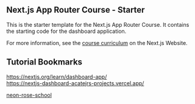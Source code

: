 ## Next.js App Router Course - Starter

This is the starter template for the Next.js App Router Course. It contains the starting code for the dashboard application.

For more information, see the [course curriculum](https://nextjs.org/learn) on the Next.js Website.

## Tutorial Bookmarks  
https://nextjs.org/learn/dashboard-app/  
https://nextjs-dashboard-acatejrs-projects.vercel.app/

[neon-rose-school](https://nextjs-dashboard-d8pggjnje-acatejrs-projects.vercel.app/)

